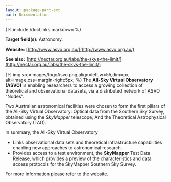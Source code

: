 ```yaml
---
layout: package-part-ext
part: Documentation
---
```

{% include /docLinks.markdown %}

**Target field(s):** Astronomy.

**Website:** [http://www.asvo.org.au/](http://www.asvo.org.au/)

**See also:** [http://nectar.org.au/labs/the-skys-the-limit/](http://nectar.org.au/labs/the-skys-the-limit/)

{% img src=images/logoAsvo.png,align=left,w=55,dim=px, alt=image,css=margin-right:5px; %}
The **All-Sky Virtual Observatory (ASVO)** is enabling researchers to access a growing collection of theoretical and observational datasets, via a distributed network of ASVO "Nodes". 

Two Australian astronomical facilities were chosen to form the first pillars of the All-Sky Virtual Observatory: Optical data from the Southern Sky Survey, obtained using the *SkyMapper* telescope; And the Theoretical Astrophysical Observatory (TAO).

In summary, the All-Sky Virtual Observatory

* Links observational data sets and theoretical infrastructure capabilities enabling new approaches to astronomical research.
* Provides access to a test environment, the **SkyMapper** Test Data Release, which provides a preview of the characteristics and data access protocols for the SkyMapper Southern Sky Survey.


For more information please refer to the website.
